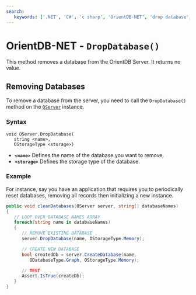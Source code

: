 ```yaml
---
search:
   keywords: ['.NET', 'C#', 'c sharp', 'OrientDB-NET', 'drop database', 'DropDatabase']
---
```


# OrientDB-NET - `DropDatabase()`

This method removes a database from the OrientDB Server.  It returns no value.

## Removing Databases

To remove a database from the server, you need to call the `DropDatabase()` method on the [`OServer`](NET-Server.md) instance.

### Syntax

```
void OServer.DropDatabase(
   string <name>,
   OStorageType <storage>)
```

- **`<name>`** Defines the name of the database you want to remove.
- **`<storage>`** Defines the storage type of the database.

### Example

For instance, say you have an application that requires you to periodically reset databases, removing all records then initializing a new instance.

```csharp
public void cleanDatabases(OServer server, string[] databaseNames)
{
   // LOOP OVER DATABASE NAMES ARRAY
   foreach(string name in databaseNames)
   {
      // REMOVE EXISTING DATABASE
      server.DropDatabase(name, OStorageType.Memory);

      // CREATE NEW DATABASE
      bool createdDb = server.CreateDatabase(name,
         ODatabaseType.Graph, OStorageType.Memory);

      // TEST
      Assert.IsTrue(createDb);
   }
}
```
